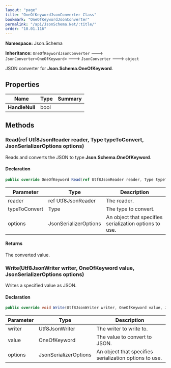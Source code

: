 ```yaml
---
layout: "page"
title: "OneOfKeywordJsonConverter Class"
bookmark: "OneOfKeywordJsonConverter"
permalink: "/api/JsonSchema.Net/:title/"
order: "10.01.116"
---
```

**Namespace:** Json.Schema

**Inheritance:**
`OneOfKeywordJsonConverter`
 🡒 
`JsonConverter<OneOfKeyword>`
 🡒 
`JsonConverter`
 🡒 
`object`

JSON converter for **Json.Schema.OneOfKeyword**.

## Properties

| Name | Type | Summary |
|---|---|---|
| **HandleNull** | bool |  |

## Methods

### Read(ref Utf8JsonReader reader, Type typeToConvert, JsonSerializerOptions options)

Reads and converts the JSON to type **Json.Schema.OneOfKeyword**.

#### Declaration

```c#
public override OneOfKeyword Read(ref Utf8JsonReader reader, Type typeToConvert, JsonSerializerOptions options)
```

| Parameter | Type | Description |
|---|---|---|
| reader | ref Utf8JsonReader | The reader. |
| typeToConvert | Type | The type to convert. |
| options | JsonSerializerOptions | An object that specifies serialization options to use. |


#### Returns

The converted value.

### Write(Utf8JsonWriter writer, OneOfKeyword value, JsonSerializerOptions options)

Writes a specified value as JSON.

#### Declaration

```c#
public override void Write(Utf8JsonWriter writer, OneOfKeyword value, JsonSerializerOptions options)
```

| Parameter | Type | Description |
|---|---|---|
| writer | Utf8JsonWriter | The writer to write to. |
| value | OneOfKeyword | The value to convert to JSON. |
| options | JsonSerializerOptions | An object that specifies serialization options to use. |


